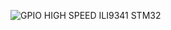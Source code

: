![GPIO HIGH SPEED ILI9341 STM32](https://github.com/offpic/GPIO-HIGH-SPEED-ILI9341-16-BIT-STM32/assets/31142397/6693f39a-3b16-448f-a25c-856467b4f44a)
